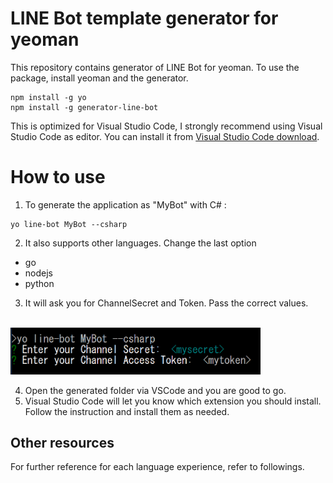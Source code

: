 # LINE Bot template generator for yeoman

This repository contains generator of LINE Bot for yeoman. To use the package, install yeoman and the generator.

```
npm install -g yo
npm install -g generator-line-bot
```
This is optimized for Visual Studio Code, I strongly recommend using Visual Studio Code as editor. You can install it from [Visual Studio Code download](https://code.visualstudio.com/Download).

# How to use
1. To generate the application as "MyBot" with C# :

```script
yo line-bot MyBot --csharp
```
2. It also supports other languages. Change the last option 
- go 
- nodejs
- python

3. It will ask you for ChannelSecret and Token. Pass the correct values.<br/><br/>
<img src="./readme_img/installprompt.PNG" width="400">

4. Open the generated folder via VSCode and you are good to go.
5. Visual Studio Code will let you know which extension you should install. Follow the instruction and install them as needed.

## Other resources
For further reference for each language experience, refer to followings.
